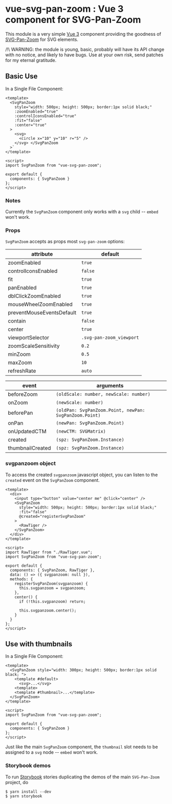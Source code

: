 # vue-svg-pan-zoom : Vue 3 component for SVG-Pan-Zoom

This module is a very simple [Vue 3](https://vuejs.org/) component providing the
goodness of [SVG-Pan-Zoom](https://github.com/ariutta/svg-pan-zoom) for SVG elements.

/!\ WARNING: the module is young, basic, probably will have its
API change with no notice, and likely to have
bugs. Use at your own risk, send patches for my eternal gratitude.

## Basic Use

In a Single File Component:

```vue
<template>
  <SvgPanZoom
    style="width: 500px; height: 500px; border:1px solid black;"
    :zoomEnabled="true"
    :controlIconsEnabled="true"
    :fit="false"
    :center="true"
  >
    <svg>
      <circle x="10" y="10" r="5" />
    </svg> </SvgPanZoom
  >`
</template>

<script>
import SvgPanZoom from "vue-svg-pan-zoom";

export default {
  components: { SvgPanZoom }
};
</script>
```

### Notes

Currently the `SvgPanZoom` component only works with a `svg` child -- `embed` won't work.

### Props

`SvgPanZoom` accepts as props most `svg-pan-zoom` options:

| attribute                 | default                  |
| ------------------------- | ------------------------ |
| zoomEnabled               | `true`                   |
| controlIconsEnabled       | `false`                  |
| fit                       | `true`                   |
| panEnabled                | `true`                   |
| dblClickZoomEnabled       | `true`                   |
| mouseWheelZoomEnabled     | `true`                   |
| preventMouseEventsDefault | `true`                   |
| contain                   | `false`                  |
| center                    | `true`                   |
| viewportSelector          | `.svg-pan-zoom_viewport` |
| zoomScaleSensitivity      | `0.2`                    |
| minZoom                   | `0.5`                    |
| maxZoom                   | `10`                     |
| refreshRate               | `auto`                   |

| event                     | arguments                                                  |
| ------------------------- | ---------------------------------------------------------- |
| beforeZoom                | `(oldScale: number, newScale: number)`                     |
| onZoom                    | `(newScale: number)`                                       |
| beforePan                 | `(oldPan: SvgPanZoom.Point, newPan: SvgPanZoom.Point)`     |
| onPan                     | `(newPan: SvgPanZoom.Point)`                               |
| onUpdatedCTM              | `(newCTM: SVGMatrix)`                                      |
| created                   | `(spz: SvgPanZoom.Instance)`                               |
| thumbnailCreated          | `(spz: SvgPanZoom.Instance)`                               |

### svgpanzoom object

To access the created `svgpanzoom` javascript object, you can
listen to the `created` event on the `SvgPanZoom` component.

```vue
<template>
  <div>
    <input type="button" value="center me" @click="center" />
    <SvgPanZoom
      style="width: 500px; height: 500px; border:1px solid black;"
      :fit="false"
      @created="registerSvgPanZoom"
    >
      <RawTiger />
    </SvgPanZoom>
  </div>
</template>

<script>
import RawTiger from "./RawTiger.vue";
import SvgPanZoom from "vue-svg-pan-zoom";

export default {
  components: { SvgPanZoom, RawTiger },
  data: () => ({ svgpanzoom: null }),
  methods: {
    registerSvgPanZoom(svgpanzoom) {
      this.svgpanzoom = svgpanzoom;
    },
    center() {
      if (!this.svgpanzoom) return;

      this.svgpanzoom.center();
    }
  }
};
</script>
```

## Use with thumbnails

In a Single File Component:

```vue
<template>
  <SvgPanZoom style="width: 300px; height: 500px; border:1px solid black; ">
    <template #default>
      <svg>...</svg>
    <template>
    <template #thumbnail>...</template>
  </SvgPanZoom>
</template>

<script>
import SvgPanZoom from "vue-svg-pan-zoom";

export default {
  components: { SvgPanZoom }
};
</script>
```

Just like the main `SvgPanZoom` component, the `thumbnail` slot needs to
be assigned to a `svg` node -- `embed` won't work.

### Storybook demos

To run [Storybook](https://github.com/storybooks/storybook) stories duplicating the demos of
the main `SVG-Pan-Zoom` project, do

```fish
$ yarn install --dev
$ yarn storybook
```
